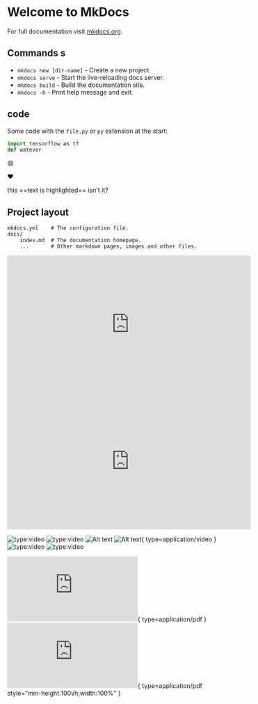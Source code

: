 # Welcome to MkDocs

For full documentation visit [mkdocs.org](https://www.mkdocs.org).

## Commands s

* `mkdocs new [dir-name]` - Create a new project.
* `mkdocs serve` - Start the live-reloading docs server.
* `mkdocs build` - Build the documentation site.
* `mkdocs -h` - Print help message and exit.

## code

Some code with the `file.py` or `py` extension at the start:

``` py linenums="1"
import tensorflow as tf
def watever
```

:smile:

:heart:

this ==text is highlighted== isn't it?

## Project layout

    mkdocs.yml    # The configuration file.
    docs/
        index.md  # The documentation homepage.
        ...       # Other markdown pages, images and other files.


<iframe width="560" height="315" src="https://www.youtube.com/embed/rIehsqqYFEM" frameborder="0" allow="accelerometer; autoplay; encrypted-media; gyroscope; picture-in-picture" allowfullscreen></iframe>

<iframe width="560" height="315" src="https://www.youtube.com/embed/rIehsqqYFEM?si=_tIE7AH60CoQWTDr" title="YouTube video player" frameborder="0" allow="accelerometer; autoplay; clipboard-write; encrypted-media; gyroscope; picture-in-picture; web-share" referrerpolicy="strict-origin-when-cross-origin" allowfullscreen></iframe>

![type:video](https://www.youtube.com/embed/rIehsqqYFEM)
![type:video](https://www.youtube.com/embed/LXb3EKWsInQ)
![Alt text](https://www.youtube.com/embed/LXb3EKWsInQ)
![Alt text](https://www.youtube.com/embed/LXb3EKWsInQ){ type=application/video }
![type:video](https://www.youtube.com/watch?v=rIehsqqYFEM)
![type:video](https://www.youtube.com/embed/rIehsqqYFEM)

![Alt text](https://arxiv.org/pdf/2411.14251v1.pdf){ type=application/pdf }
![Alt text](https://arxiv.org/pdf/2411.14251v1.pdf){ type=application/pdf style="min-height:100vh;width:100%" }
